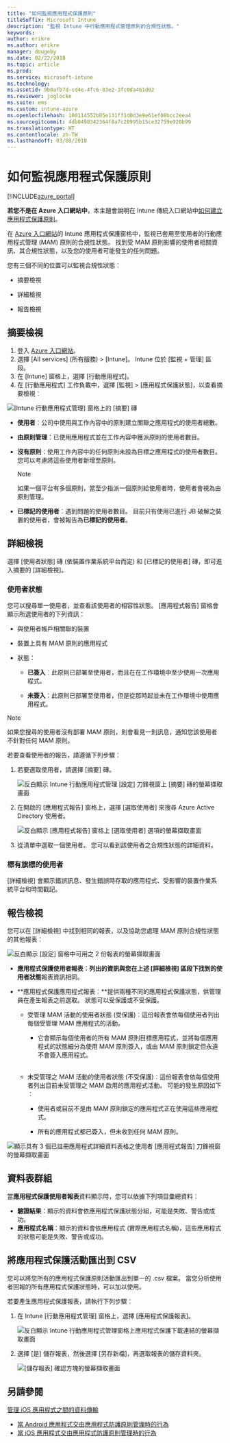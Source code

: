 ```yaml
---
title: "如何監視應用程式保護原則"
titleSuffix: Microsoft Intune
description: "監視 Intune 中行動應用程式管理原則的合規性狀態。"
keywords: 
author: erikre
ms.author: erikre
manager: dougeby
ms.date: 02/22/2018
ms.topic: article
ms.prod: 
ms.service: microsoft-intune
ms.technology: 
ms.assetid: 9b0afb7d-cd4e-4fc6-83e2-3fc0da461d02
ms.reviewer: joglocke
ms.suite: ems
ms.custom: intune-azure
ms.openlocfilehash: 100114552b05e131ff1d0d3e9e61ef08bcc2eea4
ms.sourcegitcommit: 4db0498342364f8a7c28995b15ce32759e920b99
ms.translationtype: HT
ms.contentlocale: zh-TW
ms.lasthandoff: 03/08/2018
---
```

# <a name="how-to-monitor-app-protection-policies"></a>如何監視應用程式保護原則
[!INCLUDE[azure_portal](./includes/azure_portal.md)]

**若您不是在 Azure 入口網站中**，本主題會說明在 Intune 傳統入口網站中[如何建立應用程式保護原則](https://docs.microsoft.com/intune-classic/deploy-use/create-and-deploy-mobile-app-management-policies-with-microsoft-intune)。


在 [Azure 入口網站](https://portal.azure.com)的 Intune 應用程式保護窗格中，監視已套用至使用者的行動應用程式管理 (MAM) 原則的合規性狀態。 找到受 MAM 原則影響的使用者相關資訊、其合規性狀態，以及您的使用者可能發生的任何問題。

您有三個不同的位置可以監視合規性狀態︰

-   摘要檢視

-   詳細檢視

-   報告檢視

## <a name="summary-view"></a>摘要檢視

1. 登入 [Azure 入口網站](https://portal.azure.com)。
2. 選擇 [All services] (所有服務) > [Intune]。 Intune 位於 [監視 + 管理] 區段。
3. 在 [Intune] 窗格上，選擇 [行動應用程式]。
4. 在 [行動應用程式] 工作負載中，選擇 [監視] > [應用程式保護狀態]，以查看摘要檢視︰

![[Intune 行動應用程式管理] 窗格上的 [摘要] 磚](./media/app-protection-user-status-summary.png)

-   **使用者**︰公司中使用與工作內容中的原則建立關聯之應用程式的使用者總數。

-   **由原則管理**：已使用應用程式並在工作內容中獲派原則的使用者數目。

-   **沒有原則**：使用工作內容中的任何原則未設為目標之應用程式的使用者數目。 您可以考慮將這些使用者新增至原則。
    > [!NOTE]
    > 如果一個平台有多個原則，當至少指派一個原則給使用者時，使用者會視為由原則管理。

- **已標記的使用者**︰遇到問題的使用者數目。 目前只有使用已進行 JB 破解之裝置的使用者，會被報告為**已標記的使用者**。


## <a name="detailed-view"></a>詳細檢視
選擇 [使用者狀態] 磚 (依裝置作業系統平台而定) 和 [已標記的使用者] 磚，即可進入摘要的 [詳細檢視]。

### <a name="user-status"></a>使用者狀態
您可以搜尋單一使用者，並查看該使用者的相容性狀態。 [應用程式報告] 窗格會顯示所選使用者的下列資訊：
- 與使用者帳戶相關聯的裝置

- 裝置上具有 MAM 原則的應用程式

- 狀態：

  - **已簽入**︰此原則已部署至使用者，而且在在工作環境中至少使用一次應用程式。

  - **未簽入**：此原則已部署至使用者，但是從那時起並未在工作環境中使用應用程式。

>[!NOTE]
> 如果您搜尋的使用者沒有部署 MAM 原則，則會看見一則訊息，通知您該使用者不針對任何 MAM 原則。

若要查看使用者的報告，請遵循下列步驟︰

1.  若要選取使用者，請選擇 [摘要] 磚。

    ![反白顯示 Intune 行動應用程式管理 [設定] 刀鋒視窗上 [摘要] 磚的螢幕擷取畫面](./media/MAM-reporting-6.png)

2. 在開啟的 [應用程式報告] 窗格上，選擇 [選取使用者] 來搜尋 Azure Active Directory 使用者。

    ![反白顯示 [應用程式報告] 窗格上 [選取使用者] 選項的螢幕擷取畫面](./media/MAM-reporting-2.png)

3. 從清單中選取一個使用者。 您可以看到該使用者之合規性狀態的詳細資料。

### <a name="flagged-users"></a>標有旗標的使用者
[詳細檢視] 會顯示錯誤訊息、發生錯誤時存取的應用程式、受影響的裝置作業系統平台和時間戳記。

## <a name="reporting-view"></a>報告檢視

您可以在 [詳細檢視] 中找到相同的報表，以及協助您處理 MAM 原則合規性狀態的其他報表︰

![反白顯示 [設定] 窗格中可用之 2 份報表的螢幕擷取畫面](./media/MAM-reporting-7.png)

-   **應用程式保護使用者報表︰**列出的資訊與您在上述 [詳細檢視] 區段下找到的**使用者狀態**報表資訊相同。

-   **應用程式保護應用程式報表︰**提供兩種不同的應用程式保護狀態，供管理員在產生報表之前選取。 狀態可以受保護或不受保護。

    -   受管理 MAM 活動的使用者狀態 (受保護)︰這份報表會依每個使用者列出每個受管理 MAM 應用程式的活動。

        -   它會顯示每個使用者的所有 MAM 原則目標應用程式，並將每個應用程式的狀態細分為使用 MAM 原則簽入，或由 MAM 原則鎖定但永遠不會簽入應用程式。
<br></br>
    -   未受管理之 MAM 活動的使用者狀態 (不受保護)︰這份報表會依每個使用者列出目前未受管理之 MAM 啟用的應用程式活動。 可能的發生原因如下︰

        -   使用者或目前不是由 MAM 原則鎖定的應用程式正在使用這些應用程式。

        -   所有的應用程式都已簽入，但未收到任何 MAM 原則。

![顯示具有 3 個已註冊應用程式詳細資料表格之使用者 [應用程式報告] 刀鋒視窗的螢幕擷取畫面](./media/MAM-reporting-4.png)

## <a name="table-grouping"></a>資料表群組

當**應用程式保護使用者報表**資料顯示時，您可以依據下列項目彙總資料︰

- **驗證結果**：顯示的資料會依應用程式保護狀態分組，可能是失敗、警告或成功。
- **應用程式名稱**：顯示的資料會依應用程式 (實際應用程式名稱)，這些應用程式的狀態可能是失敗、警告或成功。

## <a name="export-app-protection-activities-to-csv"></a>將應用程式保護活動匯出到 CSV

您可以將您所有的應用程式保護原則活動匯出到單一的 .csv 檔案。 當您分析使用者回報的所有應用程式保護狀態時，可以加以使用。

若要產生應用程式保護報表，請執行下列步驟︰

1. 在 Intune [行動應用程式管理] 窗格上，選擇 [應用程式保護報表]。

    ![反白顯示 Intune 行動應用程式管理窗格上應用程式保護下載連結的螢幕擷取畫面](./media/app-protection-report-csv-2.png)

2. 選擇 [是] 儲存報表，然後選擇 [另存新檔]，再選取報表的儲存資料夾。

    ![[儲存報表] 確認方塊的螢幕擷取畫面](./media/app-protection-report-csv-1.png)

## <a name="see-also"></a>另請參閱
[管理 iOS 應用程式之間的資料傳輸](data-transfer-between-apps-manage-ios.md)

* [當 Android 應用程式交由應用程式防護原則管理時的行為](app-protection-enabled-apps-android.md)
* [當 iOS 應用程式交由應用程式防護原則管理時的行為](app-protection-enabled-apps-ios.md)
